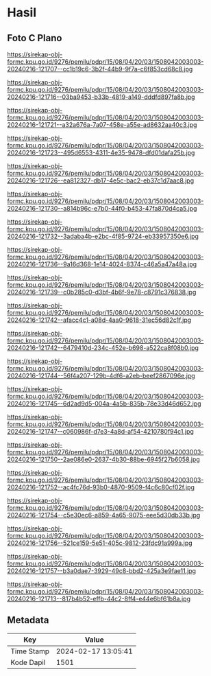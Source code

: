 # Hasil

## Foto C Plano

https://sirekap-obj-formc.kpu.go.id/9276/pemilu/pdpr/15/08/04/20/03/1508042003003-20240216-121707--cc1b19c6-3b2f-44b9-9f7a-c6f853cd68c8.jpg

https://sirekap-obj-formc.kpu.go.id/9276/pemilu/pdpr/15/08/04/20/03/1508042003003-20240216-121716--03ba9453-b33b-4819-a149-dddfd897fa8b.jpg

https://sirekap-obj-formc.kpu.go.id/9276/pemilu/pdpr/15/08/04/20/03/1508042003003-20240216-121721--a32a676a-7a07-458e-a55e-ad8632aa40c3.jpg

https://sirekap-obj-formc.kpu.go.id/9276/pemilu/pdpr/15/08/04/20/03/1508042003003-20240216-121723--495d6553-4311-4e35-9478-dfd01dafa25b.jpg

https://sirekap-obj-formc.kpu.go.id/9276/pemilu/pdpr/15/08/04/20/03/1508042003003-20240216-121726--ea812327-db17-4e5c-bac2-eb37c1d7aac8.jpg

https://sirekap-obj-formc.kpu.go.id/9276/pemilu/pdpr/15/08/04/20/03/1508042003003-20240216-121730--a814b96c-e7b0-44f0-b453-47fa870d4ca5.jpg

https://sirekap-obj-formc.kpu.go.id/9276/pemilu/pdpr/15/08/04/20/03/1508042003003-20240216-121732--3adaba4b-e2bc-4f85-9724-eb33957350e6.jpg

https://sirekap-obj-formc.kpu.go.id/9276/pemilu/pdpr/15/08/04/20/03/1508042003003-20240216-121736--9a16d368-1e14-4024-8374-c46a5a47a48a.jpg

https://sirekap-obj-formc.kpu.go.id/9276/pemilu/pdpr/15/08/04/20/03/1508042003003-20240216-121739--c0b285c0-d3bf-4b6f-9e78-c8791c376838.jpg

https://sirekap-obj-formc.kpu.go.id/9276/pemilu/pdpr/15/08/04/20/03/1508042003003-20240216-121742--afacc4c1-a08d-4aa0-9618-31ec56d82c1f.jpg

https://sirekap-obj-formc.kpu.go.id/9276/pemilu/pdpr/15/08/04/20/03/1508042003003-20240216-121742--6479410d-234c-452e-b698-a522ca8f08b0.jpg

https://sirekap-obj-formc.kpu.go.id/9276/pemilu/pdpr/15/08/04/20/03/1508042003003-20240216-121744--56f4a207-129b-4df6-a2eb-beef2867096e.jpg

https://sirekap-obj-formc.kpu.go.id/9276/pemilu/pdpr/15/08/04/20/03/1508042003003-20240216-121745--6d2ad9d5-004a-4a5b-835b-78e33d46d652.jpg

https://sirekap-obj-formc.kpu.go.id/9276/pemilu/pdpr/15/08/04/20/03/1508042003003-20240216-121747--c060986f-d7e3-4a8d-af54-4210780f94c1.jpg

https://sirekap-obj-formc.kpu.go.id/9276/pemilu/pdpr/15/08/04/20/03/1508042003003-20240216-121750--2ae086e0-2637-4b30-88be-6945f27b6058.jpg

https://sirekap-obj-formc.kpu.go.id/9276/pemilu/pdpr/15/08/04/20/03/1508042003003-20240216-121752--ac4fc76d-93b0-4870-9509-f4c6c80cf02f.jpg

https://sirekap-obj-formc.kpu.go.id/9276/pemilu/pdpr/15/08/04/20/03/1508042003003-20240216-121754--c5e30ec6-a859-4a65-9075-eee5d30db33b.jpg

https://sirekap-obj-formc.kpu.go.id/9276/pemilu/pdpr/15/08/04/20/03/1508042003003-20240216-121756--521ce159-5e51-405c-9812-23fdc91a999a.jpg

https://sirekap-obj-formc.kpu.go.id/9276/pemilu/pdpr/15/08/04/20/03/1508042003003-20240216-121757--b3a0dae7-3929-49c8-bbd2-425a3e9fae11.jpg

https://sirekap-obj-formc.kpu.go.id/9276/pemilu/pdpr/15/08/04/20/03/1508042003003-20240216-121713--817b4b52-effb-44c2-8ff4-e44e6bf61b8a.jpg


## Metadata

| Key        | Value               |
| ---------- | ------------------- |
| Time Stamp | 2024-02-17 13:05:41 |
| Kode Dapil | 1501                |




